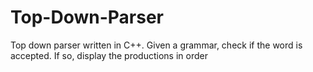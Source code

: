# Top-Down-Parser
Top down parser written in C++. Given a grammar, check if the word is accepted. If so, display the productions in order

